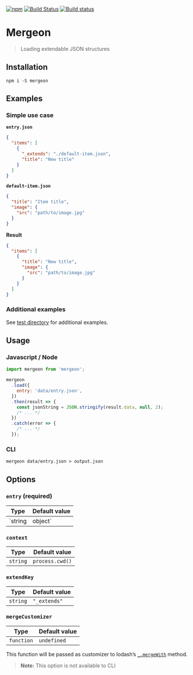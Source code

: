 [![npm](https://img.shields.io/npm/v/mergeon.svg?style=flat)](https://www.npmjs.org/package/mergeon)
[![Build Status](https://travis-ci.org/schapka/mergeon.svg?branch=master)](https://travis-ci.org/schapka/mergeon)
[![Build status](https://ci.appveyor.com/api/projects/status/cwrjsbht5tuicc94/branch/master?svg=true)](https://ci.appveyor.com/project/schapka/mergeon/branch/master)

# Mergeon

> Loading extendable JSON structures

## Installation

```text
npm i -S mergeon
```

## Examples

### Simple use case

**`entry.json`**

```json
{
  "items": [
    {
      "_extends": "./default-item.json",
      "title": "New title"
    }
  ]
}
```

**`default-item.json`**

```json
{
  "title": "Item title",
  "image": {
    "src": "path/to/image.jpg"
  }
}
```

**Result**

```json
{
  "items": [
    {
      "title": "New title",
      "image": {
        "src": "path/to/image.jpg"
      }
    }
  ]
}
```

### Additional examples

See [test directory](https://github.com/schapka/mergeon/tree/master/test) for additional examples.

## Usage

### Javascript / Node

```js
import mergeon from 'mergeon';

mergeon
  .load({
    entry: 'data/entry.json',
  })
  .then(result => {
    const jsonString = JSON.stringify(result.data, null, 2);
    /* ... */
  })
  .catch(error => {
    /* ... */
  });
```

### CLI

```text
mergeon data/entry.json > output.json
```

## Options

### `entry` (required)

| Type              | Default value |
| ----------------- | ------------- |
| `string | object` | `undefined`   |

### `context`

| Type     | Default value   |
| -------- | --------------- |
| `string` | `process.cwd()` |

### `extendKey`

| Type     | Default value |
| -------- | ------------- |
| `string` | `"_extends"`  |

### `mergeCustomizer`

| Type       | Default value |
| ---------- | ------------- |
| `function` | `undefined`   |

This function will be passed as customizer to lodash’s [`_.mergeWith`](https://lodash.com/docs/4.17.4#mergeWith) method.

> **Note:** This option is not available to CLI
